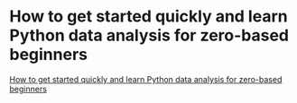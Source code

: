 # How to get started quickly and learn Python data analysis for zero-based beginners
[How to get started quickly and learn Python data analysis for zero-based beginners](https://aiwithcloud.com/2022/09/15/how_to_get_started_quickly_and_learn_python_data_analysis_for_zero_based_beginners/)